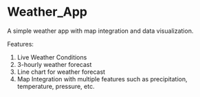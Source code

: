 # Weather_App
A simple weather app with map integration and data visualization.

Features:
1. Live Weather Conditions
2. 3-hourly weather forecast
3. Line chart for weather forecast
4. Map Integration with multiple features such as precipitation, temperature, pressure, etc.
